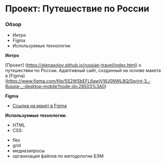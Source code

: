 # Проект: Путешествие по России

### Обзор

- Интро
- Figma
- Используемые технологии

**Интро**

[Проект] (https://elenasolov.github.io/russian-travel/index.html) о путешествии по России.
Адаптивный сайт, созданный на основе макета в [Figma] (https://www.figma.com/file/5S2WSbEFL6awjVWJ0NWL8Q/Sprint-3_-Russia-_-desktop-mobile?node-id=28503%3A0)

**Figma**

- [Ссылка на макет в Figma](https://www.figma.com/file/5S2WSbEFL6awjVWJ0NWL8Q/Sprint-3_-Russia-_-desktop-mobile?node-id=28503%3A0)

**Используемые технологии:**

- HTML
- CSS:

* flex
* grid
* медиазапросы
* организация файлов по методологии БЭМ
